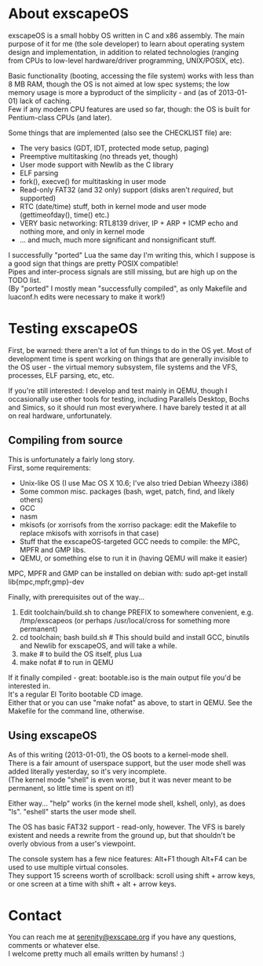 About exscapeOS
===============
exscapeOS is a small hobby OS written in C and x86 assembly.
The main purpose of it for me (the sole developer) to learn about operating
system design and implementation, in addition to related technologies (ranging
from CPUs to low-level hardware/driver programming, UNIX/POSIX, etc).

Basic functionality (booting, accessing the file system) works with less than
8 MB RAM, though the OS is not aimed at low spec systems; the low memory usage
is more a byproduct of the simplicity - and (as of 2013-01-01) lack of caching.  
Few if any modern CPU features are used so far, though: the OS is built for
Pentium-class CPUs (and later).

Some things that are implemented (also see the CHECKLIST file) are:
* The very basics (GDT, IDT, protected mode setup, paging)
* Preemptive multitasking (no threads yet, though)
* User mode support with Newlib as the C library
* ELF parsing
* fork(), execve() for multitasking in user mode
* Read-only FAT32 (and 32 only) support (disks aren't *required*, but supported)
* RTC (date/time) stuff, both in kernel mode and user mode (gettimeofday(), time() etc.)
* VERY basic networking: RTL8139 driver, IP + ARP + ICMP echo and nothing more, and only in kernel mode
* ... and much, much more significant and nonsignificant stuff.

I successfully "ported" Lua the same day I'm writing this, which I suppose
is a good sign that things are pretty POSIX compatible!  
Pipes and inter-process signals are still missing, but are high up on the TODO
list.  
(By "ported" I mostly mean "successfully compiled", as only Makefile and luaconf.h
edits were necessary to make it work!)

Testing exscapeOS
=================
First, be warned: there aren't a lot of fun things to do in the OS yet.
Most of development time is spent working on things that are generally
invisible to the OS user - the virtual memory subsystem, file systems
and the VFS, processes, ELF parsing, etc, etc.

If you're still interested: I develop and test mainly in QEMU, though I
occasionally use other tools for testing, including Parallels Desktop, Bochs
and Simics, so it should run most everywhere. I have barely tested it at all
on real hardware, unfortunately.

Compiling from source
---------------------
This is unfortunately a fairly long story.  
First, some requirements:
* Unix-like OS (I use Mac OS X 10.6; I've also tried Debian Wheezy i386)
* Some common misc. packages (bash, wget, patch, find, and likely others)
* GCC
* nasm
* mkisofs (or xorrisofs from the xorriso package: edit the Makefile to replace mkisofs with xorrisofs in that case)
* Stuff that the exscapeOS-targeted GCC needs to compile: the MPC, MPFR and GMP libs.
* QEMU, or something else to run it in (having QEMU will make it easier)

MPC, MPFR and GMP can be installed on debian with:
    sudo apt-get install lib{mpc,mpfr,gmp}-dev

Finally, with prerequisites out of the way...  
1) Edit toolchain/build.sh to change PREFIX to somewhere convenient, e.g. /tmp/exscapeos (or perhaps /usr/local/cross for something more permanent)
2) cd toolchain; bash build.sh # This should build and install GCC, binutils and Newlib for exscapeOS, and will take a while.  
3) make # to build the OS itself, plus Lua  
4) make nofat # to run in QEMU  

If it finally compiled - great: bootable.iso is the main output file you'd be interested in.  
It's a regular El Torito bootable CD image.  
Either that or you can use "make nofat" as above, to start in QEMU. See the Makefile for the command line, otherwise.

Using exscapeOS
---------------
As of this writing (2013-01-01), the OS boots to a kernel-mode shell.  
There is a fair amount of userspace support, but the user mode shell was added literally yesterday, so it's very incomplete.  
(The kernel mode "shell" is even worse, but it was never meant to be permanent, so little time is spent on it!)

Either way... "help" works (in the kernel mode shell, kshell, only), as does "ls".
"eshell" starts the user mode shell.

The OS has basic FAT32 support - read-only, however. The VFS is barely existent and
needs a rewrite from the ground up, but that shouldn't be overly obvious from a user's
viewpoint.

The console system has a few nice features: Alt+F1 though Alt+F4 can be used to use multiple virtual consoles.  
They support 15 screens worth of scrollback: scroll using shift + arrow keys, or one screen at a time with shift + alt + arrow keys.

Contact
========
You can reach me at serenity@exscape.org if you have any questions, comments
or whatever else.  
I welcome pretty much all emails written by humans! :)
